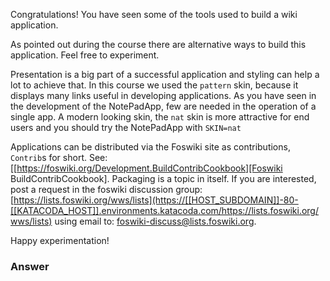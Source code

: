 <!-- Scenario text goes here -->
Congratulations! You have  seen some of the tools used to build a wiki application.

As pointed out during the course there are alternative ways to build this application. Feel free to experiment.

Presentation is a big part of a successful application and styling can help a lot to achieve that.  In this course we used the `pattern` skin, because it displays many links useful in developing applications. As you have seen in the development of the NotePadApp, few are needed in the operation of a single app. A modern looking skin, the `nat` skin is more attractive for end users and you should try the NotePadApp with `SKIN=nat`

Applications can be distributed via the Foswiki site as contributions, `Contrib`s for short. See: [[https://foswiki.org/Development.BuildContribCookbook][Foswiki BuildContribCookbook]. Packaging is a topic in itself. If you are interested, post a request in the foswiki discussion group: [https://lists.foswiki.org/wws/lists](https://[[HOST_SUBDOMAIN]]-80-[[KATACODA_HOST]].environments.katacoda.com/https://lists.foswiki.org/wws/lists) using email to: foswiki-discuss@lists.foswiki.org.

Happy experimentation!




### Answer
<!-- Solution text (if any) goes here -->






